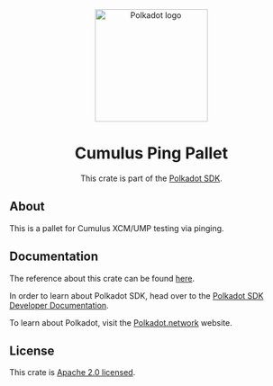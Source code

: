 <div align="center">

<img src="https://raw.githubusercontent.com/paritytech/polkadot-sdk/rzadp/readmes/docs/images/Polkadot_Logo_Horizontal_Pink_BlackOnWhite.png" alt="Polkadot logo" width="200">

# Cumulus Ping Pallet

This crate is part of the [Polkadot SDK](https://github.com/paritytech/polkadot-sdk/).

</div>

## About

This is a pallet for Cumulus XCM/UMP testing via pinging.

## Documentation

The reference about this crate can be found [here](https://paritytech.github.io/polkadot-sdk/master/cumulus_ping).

In order to learn about Polkadot SDK, head over to the [Polkadot SDK Developer Documentation](https://paritytech.github.io/polkadot-sdk/master/polkadot_sdk_docs/index.html).

To learn about Polkadot, visit the [Polkadot.network](https://polkadot.network/) website.

## License

This crate is [Apache 2.0 licensed](https://spdx.org/licenses/Apache-2.0.html).
